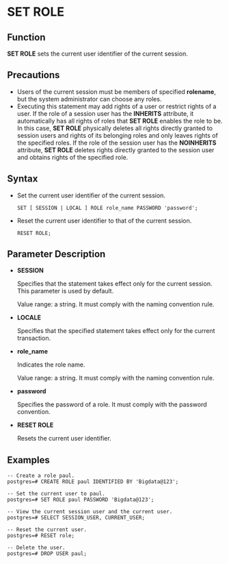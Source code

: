 # SET ROLE<a name="EN-US_TOPIC_0242370652"></a>

## Function<a name="en-us_topic_0237122188_en-us_topic_0059777965_s1907f5458adb46ecbefdfb865dee04c1"></a>

**SET ROLE**  sets the current user identifier of the current session.

## Precautions<a name="en-us_topic_0237122188_en-us_topic_0059777965_s2aaa6c6783344d6f8e8c9aad1f097726"></a>

-   Users of the current session must be members of specified  **rolename**, but the system administrator can choose any roles.
-   Executing this statement may add rights of a user or restrict rights of a user. If the role of a session user has the  **INHERITS**  attribute, it automatically has all rights of roles that  **SET ROLE**  enables the role to be. In this case,  **SET ROLE**  physically deletes all rights directly granted to session users and rights of its belonging roles and only leaves rights of the specified roles. If the role of the session user has the  **NOINHERITS**  attribute,  **SET ROLE**  deletes rights directly granted to the session user and obtains rights of the specified role.

## Syntax<a name="en-us_topic_0237122188_en-us_topic_0059777965_sa7eba2a220a24848a3b9c17cf2547088"></a>

-   Set the current user identifier of the current session.

    ```
    SET [ SESSION | LOCAL ] ROLE role_name PASSWORD 'password';
    ```

-   Reset the current user identifier to that of the current session.

    ```
    RESET ROLE;
    ```


## Parameter Description<a name="en-us_topic_0237122188_en-us_topic_0059777965_sfdbd23b2a1e5473f956e58a2e49410f4"></a>

-   **SESSION**

    Specifies that the statement takes effect only for the current session. This parameter is used by default.

    Value range: a string. It must comply with the naming convention rule.

-   **LOCALE**

    Specifies that the specified statement takes effect only for the current transaction.

-   **role\_name**

    Indicates the role name.

    Value range: a string. It must comply with the naming convention rule.

-   **password**

    Specifies the password of a role. It must comply with the password convention.

-   **RESET ROLE**

    Resets the current user identifier.


## Examples<a name="en-us_topic_0237122188_en-us_topic_0059777965_s4d24bf772ecd48528f1a51465a1bce81"></a>

```
-- Create a role paul.
postgres=# CREATE ROLE paul IDENTIFIED BY 'Bigdata@123';

-- Set the current user to paul.
postgres=# SET ROLE paul PASSWORD 'Bigdata@123';

-- View the current session user and the current user.
postgres=# SELECT SESSION_USER, CURRENT_USER;

-- Reset the current user.
postgres=# RESET role;

-- Delete the user.
postgres=# DROP USER paul;
```

